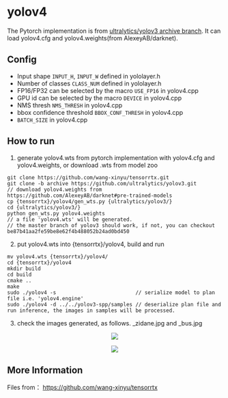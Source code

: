 # yolov4

The Pytorch implementation is from [ultralytics/yolov3 archive branch](https://github.com/ultralytics/yolov3/tree/archive). It can load yolov4.cfg and yolov4.weights(from AlexeyAB/darknet).

## Config

- Input shape `INPUT_H`, `INPUT_W` defined in yololayer.h
- Number of classes `CLASS_NUM` defined in yololayer.h
- FP16/FP32 can be selected by the macro `USE_FP16` in yolov4.cpp
- GPU id can be selected by the macro `DEVICE` in yolov4.cpp
- NMS thresh `NMS_THRESH` in yolov4.cpp
- bbox confidence threshold `BBOX_CONF_THRESH` in yolov4.cpp
- `BATCH_SIZE` in yolov4.cpp

## How to run

1. generate yolov4.wts from pytorch implementation with yolov4.cfg and yolov4.weights, or download .wts from model zoo

```
git clone https://github.com/wang-xinyu/tensorrtx.git
git clone -b archive https://github.com/ultralytics/yolov3.git
// download yolov4.weights from https://github.com/AlexeyAB/darknet#pre-trained-models
cp {tensorrtx}/yolov4/gen_wts.py {ultralytics/yolov3/}
cd {ultralytics/yolov3/}
python gen_wts.py yolov4.weights
// a file 'yolov4.wts' will be generated.
// the master branch of yolov3 should work, if not, you can checkout be87b41aa2fe59be8e62f4b488052b24ad0bd450
```

2. put yolov4.wts into {tensorrtx}/yolov4, build and run

```
mv yolov4.wts {tensorrtx}/yolov4/
cd {tensorrtx}/yolov4
mkdir build
cd build
cmake ..
make
sudo ./yolov4 -s                          // serialize model to plan file i.e. 'yolov4.engine'
sudo ./yolov4 -d ../../yolov3-spp/samples // deserialize plan file and run inference, the images in samples will be processed.
```

3. check the images generated, as follows. _zidane.jpg and _bus.jpg

<p align="center">
<img src="https://user-images.githubusercontent.com/15235574/80863728-cbd3a780-8cb0-11ea-8640-7983bb41c354.jpg">
</p>

<p align="center">
<img src="https://user-images.githubusercontent.com/15235574/80863730-cfffc500-8cb0-11ea-810e-94d693e71d80.jpg">
</p>

## More Information
Files from：
https://github.com/wang-xinyu/tensorrtx
